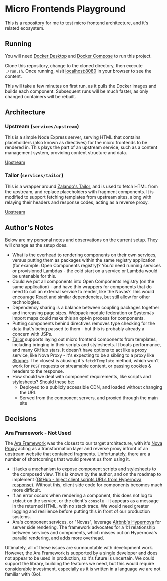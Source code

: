 # Micro Frontends Playground

This is a repository for me to test micro frontend architecture, and it's related ecosystem.

## Running

You will need [Docker Desktop](https://www.docker.com/get-started) and [Docker Compose](https://docs.docker.com/compose/install/) to run this project.

Clone this repository, change to the cloned directory, then execute `./run.sh`. Once running, visit [localhost:8080](http://localhost:8080) in your browser to see the content.

This will take a few minutes on first run, as it pulls the Docker images and builds each component. Subsequent runs will be much faster, as only changed containers will be rebuilt.

## Architecture

### Upstream (`services/upstream`)

This is a simple Node Express server, serving HTML that contains placeholders (also known as directives) for the micro frontends to be rendered in. This plays the part of an upstream service, such as a content management system, providing content structure and data.

[Upstream](http://localhost:4000)

### Tailor (`services/tailor`)

This is a wrapper around [Zalando's Tailor](https://github.com/zalando/tailor), and is used to fetch HTML from the upstream, and replace placeholders with fragment components. It is modified to support fetching templates from upstream sites, along with relaying their headers and response codes, acting as a reverse proxy.

[Upstream](http://localhost:8080)

## Author's Notes

Below are my personal notes and observations on the current setup. They will change as the setup does.

- What is the overhead to rendering components on their own services, versus putting them as packages within the same registry application (for example: Open Components registry)? You'd need running services or provisioned Lambdas - the cold start on a service or Lambda would be untenable for this.
- Could we put all components into Open Components registry (on the same application) - and have thin wrappers for components that do need to call an external service to render, like the Novas? This would encourage React and similar dependencies, but still allow for other technologies.
- Dependency sharing is a balance between coupling packages together and increasing page sizes. Webpack module federation or SystemJs import maps could make this an opt-in process for components.
- Putting components behind directives removes type checking for the data that's being passed to them - but this is probably already a concern with JSPs.
- [Tailor](https://github.com/zalando/tailor) supports laying out micro frontend components from templates, including bringing in their scripts and stylesheets. It boats performance, and many GitHub stars. It doesn't have options to act like a proxy service, like Nova Proxy - it's expecting to be a sibling to a proxy like [Skipper](https://github.com/zalando/skipper). The closest is abusing it's `fetchTemplate` method, which won't work for `POST` requests or streamable content, or passing cookies & headers to the response.
- How should we deal with component requirements, like scripts and stylesheets? Should these be:
  - Deployed to a publicly accessible CDN, and loaded without changing the URL
  - Served from the component servers, and proxied through the main site

## Decisions

### Ara Framework - Not Used

The [Ara Framework](https://ara-framework.github.io/website/) was the closest to our target architecture, with it's [Nova Proxy](https://github.com/ara-framework/nova-proxy) acting as a transformation layer and reverse proxy infront of an upstream website that contained fragments. Unfortunately, there are a number of shortcomings that would prevent us from using it.

- It lacks a mechanism to expose component scripts and stylesheets to the composed view. This is known by the author, and on the roadmap to implement ([GitHub - Inject client scripts URLs from Hypernova response](https://github.com/ara-framework/nova-proxy/issues/10)). Without this, client side code for components becomes much more difficult.
- If an error occurs when rendering a component, this does not log to `stdout` on the service, or the client's `console` - it appears as a message in the returned HTML, with no stack trace. We would need greater logging and resilience before putting this in front of our production systems.
- Ara's component services, or "Novas", leverage [Airbnb's Hypernova](https://github.com/airbnb/hypernova) for server side rendering. The framework advocates for a 1:1 relationship between services and components, which misses out on Hypernova's parallel rendering, and adds more overhead.

Ultimately, all of these issues are surmountable with development work. However, the Ara Framework is supported by a single developer and does not appear to be used in production, so it's future is uncertain. We could support the library, building the features we need, but this would require considerable investment, especially as it is written in a language we are not familiar with (Go).
